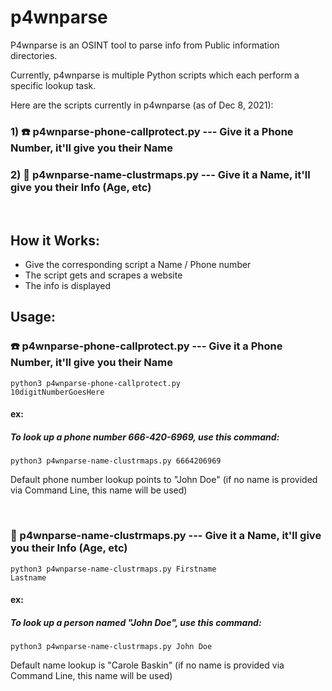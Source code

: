 # p4wnparse

P4wnparse is an OSINT tool to parse info from Public information directories.

Currently, p4wnparse is multiple Python scripts which each perform a specific lookup task.

Here are the scripts currently in p4wnparse (as of Dec 8, 2021):

### 1) ☎️ p4wnparse-phone-callprotect.py --- Give it a Phone Number, it'll give you their Name
### 2) 🧑 p4wnparse-name-clustrmaps.py --- Give it a Name, it'll give you their Info (Age, etc)
&nbsp;
## How it Works:
- Give the corresponding script a Name / Phone number
- The script gets and scrapes a website
- The info is displayed

## Usage:

### ☎️ p4wnparse-phone-callprotect.py --- Give it a Phone Number, it'll give you their Name

<code>python3 p4wnparse-phone-callprotect.py 10digitNumberGoesHere</code>

#### ex:  

##### To look up a phone number 666-420-6969, use this command:

<code>python3 p4wnparse-name-clustrmaps.py 6664206969</code>

Default phone number lookup points to "John Doe" (if no name is provided via Command Line, this name will be used)

&nbsp;

### 🧑 p4wnparse-name-clustrmaps.py --- Give it a Name, it'll give you their Info (Age, etc)

<code>python3 p4wnparse-name-clustrmaps.py Firstname Lastname</code>

#### ex:  
##### To look up a person named "John Doe", use this command:

<code>python3 p4wnparse-name-clustrmaps.py John Doe</code>

Default name lookup is "Carole Baskin" (if no name is provided via Command Line, this name will be used) 
